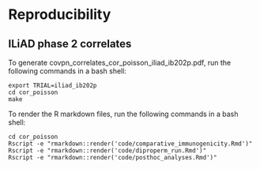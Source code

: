 # Reproducibility 

## ILiAD phase 2 correlates

To generate covpn_correlates_cor_poisson_iliad_ib202p.pdf, run the following commands in a bash shell:
```{bash}
export TRIAL=iliad_ib202p
cd cor_poisson
make 
```

To render the R markdown files, run the following commands in a bash shell:
```{bash Rmd}
cd cor_poisson
Rscript -e "rmarkdown::render('code/comparative_immunogenicity.Rmd')"
Rscript -e "rmarkdown::render('code/diproperm_run.Rmd')"
Rscript -e "rmarkdown::render('code/posthoc_analyses.Rmd')"
```
